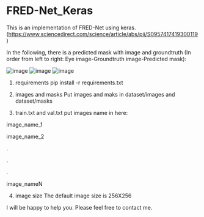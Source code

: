 # FRED-Net_Keras
This is an implementation of FRED-Net using keras. (https://www.sciencedirect.com/science/article/abs/pii/S0957417419300119)

In the following, there is a predicted mask with image and groundtruth (In order from left to right: Eye image-Groundtruth image-Predicted mask):

![image](https://user-images.githubusercontent.com/32045892/123553237-4736c900-d78f-11eb-8c5b-d172dabaaee2.png)
![image](https://user-images.githubusercontent.com/32045892/123553243-59186c00-d78f-11eb-9097-5633b022b616.png)
![image](https://user-images.githubusercontent.com/32045892/123553253-67668800-d78f-11eb-8616-1c3c9b20b540.png)



1. requirements
pip install -r requirements.txt

2. images and masks
Put images and maks in dataset/images and dataset/masks

3. train.txt and val.txt
put images name in here:

image_name_1

image_name_2

.

.

.

image_nameN

4. image size
The default image size is 256X256

I will be happy to help you. Please feel free to contact me.
